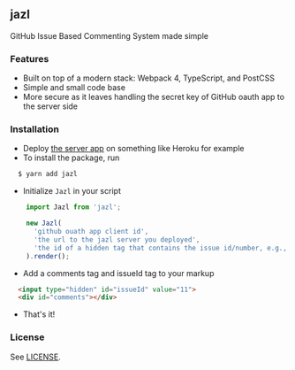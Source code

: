 jazl
---

GitHub Issue Based Commenting System made simple

### Features

- Built on top of a modern stack: Webpack 4, TypeScript, and PostCSS
- Simple and small code base
- More secure as it leaves handling the secret key of GitHub oauth app to the server side

### Installation

- Deploy [the server app](https://github.com/aonemd/jazl-server) on something like Heroku for example
- To install the package, run
```sh
  $ yarn add jazl
```

- Initialize `Jazl` in your script

```javascript
    import Jazl from 'jazl';

    new Jazl(
      'github ouath app client id',
      'the url to the jazl server you deployed',
      'the id of a hidden tag that contains the issue id/number, e.g., issueId'
    ).render();
  ```
- Add a comments tag and issueId tag to your markup

```html
  <input type="hidden" id="issueId" value="11">
  <div id="comments"></div>
```
- That's it!

### License

See [LICENSE](https://github.com/aonemd/jazl/blob/master/LICENSE).
